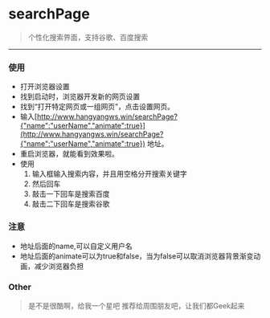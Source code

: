 # searchPage

> 个性化搜索界面，支持谷歌、百度搜索

---

### 使用

- 打开浏览器设置
- 找到启动时，浏览器开发新的网页设置
- 找到“打开特定网页或一组网页”，点击设置网页。
- 输入[http://www.hangyangws.win/searchPage?{"name":"userName","animate":true}](http://www.hangyangws.win/searchPage?{"name":"userName","animate":true}) 地址。
- 重启浏览器，就能看到效果啦。
- 使用
    1. 输入框输入搜索内容，并且用空格分开搜索关键字
    1. 然后回车
    1. 敲击一下回车是搜索百度
    1. 敲击二下回车是搜索谷歌


### 注意
- 地址后面的name,可以自定义用户名
- 地址后面的animate可以为true和false，当为false可以取消浏览器背景渐变动画，减少浏览器负担

### Other
> 是不是很酷啊，给我一个星吧
> 推荐给周围朋友吧，让我们都Geek起来